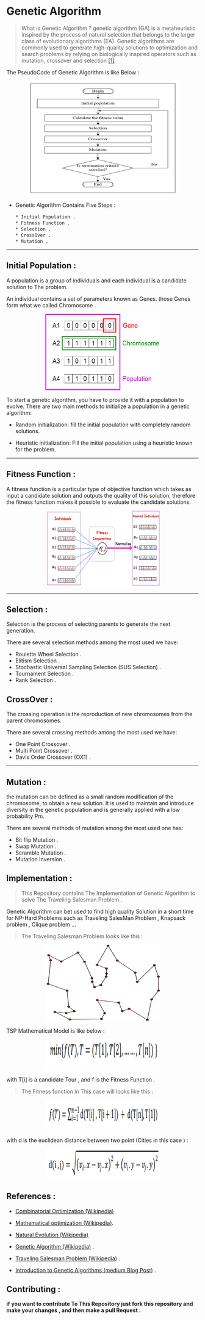 # Genetic Algorithm

> What is Genetic Algorithm ?
genetic algorithm (GA) is a metaheuristic inspired by the process of natural selection that belongs to the larger class of evolutionary algorithms (EA). Genetic algorithms are commonly used to generate high-quality solutions to optimization and search problems by relying on biologically inspired operators such as mutation, crossover and selection [[1]](en.wikipedia.org/wiki/Genetic_algorithm).

The PseudoCode of Genetic Algorithm is like Below :
 
<div align="center" >
<img src="Resources/GA.png" width="400" height="300">
</div>

* Genetic Algorithm Contains Five Steps :

      * Initial Population .
      * Fitness Function .
      * Selection .
      * CrossOver .
      * Mutation .
---
## Initial Population :
A population is a group of individuals and each individual is a candidate solution to The problem. 

An individual contains  a set of parameters  known as Genes. those Genes form what we called Chromosome .   

<div align="center" >
<img src="Resources/Population.png" width="300" height="200">
</div>

To start a genetic algorithm, you have to provide it with a population to evolve. There are two main methods to initialize a population in a genetic algorithm:

* Random initialization: fill the initial population with completely random solutions.

* Heuristic initialization: Fill the initial population using a heuristic known for the problem.

---
## Fitness Function :

A fitness function is a particular type of objective function which takes as input a candidate solution and outputs the quality of this solution, therefore the fitness function makes it possible to evaluate the candidate solutions.

<div align="center" >
<img src="Resources/Fitness.jpg" width="300" height="200">
</div>

---

## Selection :

Selection is the process of selecting parents to generate the next generation.

There are several selection methods among the most used we have:

* Roulette Wheel Selection .
* Elitism Selection .
* Stochastic Universal Sampling Selection (SUS Selection) .
* Tournament Selection .
* Rank Selection .


## CrossOver :

The crossing operation is the reproduction of new chromosomes from the parent chromosomes.

There are several crossing methods among the most used we have:

* One Point Crossover .
* Multi Point Crossover .
* Davis Order Crossover (OX1) .
---
## Mutation :
the mutation can be defined as a small random modification of the chromosome, to obtain a new solution. It is used to maintain and introduce diversity in the genetic population and is generally applied with a low probability Pm.

There are several methods of mutation among the most used one has:
* Bit flip Mutation .
* Swap Mutation .
* Scramble Mutation .
* Mutation Inversion .


## Implementation :

> This Repository contains The Implementation of Genetic Algorithm to solve The Traveling Salesman Problem .

Genetic Algorithm can bet used to find high quality Solution in a short time for NP-Hard Problems such as Traveling SalesMan Problem , Knapsack problem , Clique problem ...

> The Traveling Salesman Problem looks like this :

<div align="center" >
<img src="Resources/TSP.png" width="300" height="200">
</div>

TSP Mathematical Model is like below :

<div align="center" >
<img src="Resources/TspFormula.PNG" width="300" height="80">
</div>

with T[i] is a candidate Tour , and f is the Fitness Function .

> The Fitness function in This case will looks like this :

<div align="center" >
<img src="Resources/fitness.PNG" width="300" height="80">
</div>

with d is the euclidean distance between two point (Cities in this case ) :

<div align="center" >
<img src="Resources/distance.PNG" width="300" height="80">
</div>

## References :

* [Combinatorial Optimization (Wikipedia)](https://en.wikipedia.org/wiki/Combinatorial_optimization)

* [Mathematical optimization (Wikipedia)](https://en.wikipedia.org/wiki/Mathematical_optimization).

* [Natural Evolution (Wikipedia)](https://en.wikipedia.org/wiki/Evolution)

* [Genetic Algorithm (Wikipedia)](https://en.wikipedia.org/wiki/Genetic_algorithm) .

*  [Traveling Salesman Problem (Wikipedia)](https://en.wikipedia.org/wiki/Travelling_salesman_problem) .

* [Introduction to Genetic Algorithms (medium Blog Post)](https://towardsdatascience.com/introduction-to-genetic-algorithms-including-example-code-e396e98d8bf3) .


## Contributing :

**if you want to contribute To This Repository just fork this repository and make your changes , and then make a pull Request .**